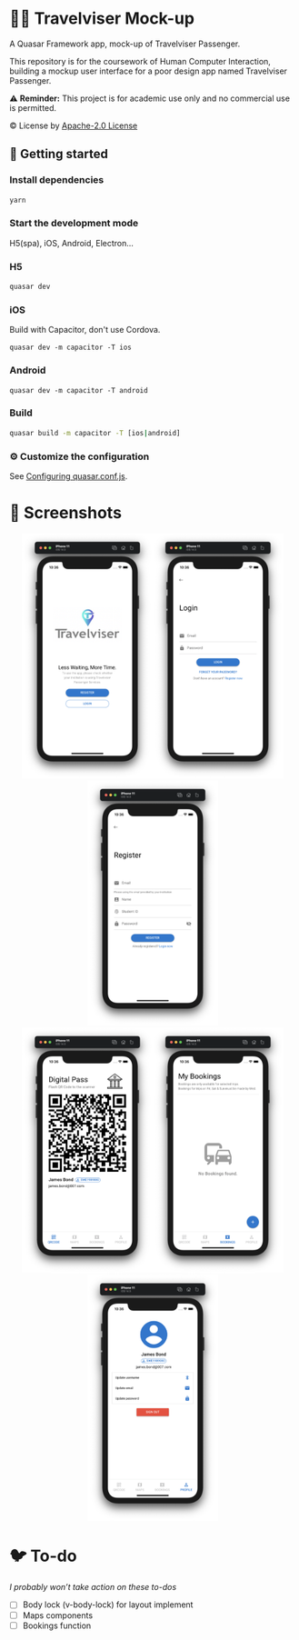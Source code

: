 # :bus::palm_tree: Travelviser Mock-up

A Quasar Framework app, mock-up of Travelviser Passenger.

This repository is for the coursework of Human Computer Interaction, building a mockup user interface for a poor design app named Travelviser Passenger.

:warning: **Reminder:** This project is for academic use only and no commercial use is permitted.

:copyright: License by [Apache-2.0 License](https://github.com/jukrb0x/travelviser-mockup/blob/master/LICENSE)

## :rocket: Getting started

### Install dependencies

```bash
yarn
```

### Start the development mode

H5(spa), iOS, Android, Electron...

### H5

```bash
quasar dev
```

### iOS

Build with Capacitor, don't use Cordova.

```shell
quasar dev -m capacitor -T ios
```

### Android

```shell
quasar dev -m capacitor -T android
```

### Build

```bash
quasar build -m capacitor -T [ios|android]
```

### :gear: Customize the configuration

See [Configuring quasar.conf.js](https://quasar.dev/quasar-cli/quasar-conf-js).

# :iphone: Screenshots

<div align="center">
<img src="public/screenshots/welcome.png" width="230"  /><img src="public/screenshots/login.png" width="230" /><img src="public/screenshots/reg.png" width="230" />
</div>
<div align="center">
<img src="public/screenshots/qr.png" width="230" /><img src="public/screenshots/booking.png" width="230" /><img src="public/screenshots/profile.png" width="230" />
</div>

# :bird: To-do

_I probably won’t take action on these to-dos_

- [ ] Body lock (v-body-lock) for layout implement
- [ ] Maps components
- [ ] Bookings function
